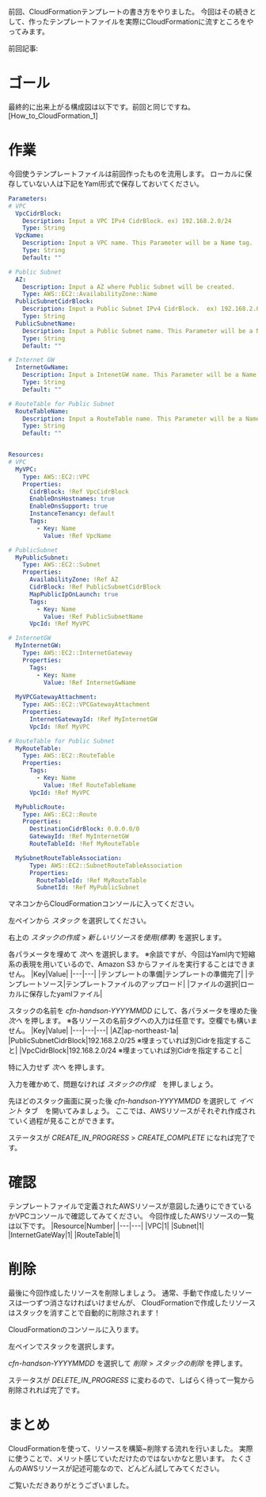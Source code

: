 前回、CloudFormationテンプレートの書き方をやりました。
今回はその続きとして、作ったテンプレートファイルを実際にCloudFormationに流すところをやってみます。

前回記事: []()

# ゴール
最終的に出来上がる構成図は以下です。前回と同じですね。
[How_to_CloudFormation_1]

# 作業
今回使うテンプレートファイルは前回作ったものを流用します。
ローカルに保存していない人は下記をYaml形式で保存しておいてください。
```yaml
Parameters:
# VPC
  VpcCidrBlock:
    Description: Input a VPC IPv4 CidrBlock. ex) 192.168.2.0/24
    Type: String
  VpcName:
    Description: Input a VPC name. This Parameter will be a Name tag.
    Type: String
    Default: ""

# Public Subnet
  AZ:
    Description: Input a AZ where Public Subnet will be created.
    Type: AWS::EC2::AvailabilityZone::Name
  PublicSubnetCidrBlock:
    Description: Input a Public Subnet IPv4 CidrBlock.  ex) 192.168.2.0/25
    Type: String
  PublicSubnetName:
    Description: Input a Public Subnet name. This Parameter will be a Name tag.
    Type: String
    Default: ""

# Internet GW
  InternetGwName:
    Description: Input a IntenetGW name. This Parameter will be a Name tag.
    Type: String
    Default: ""

# RouteTable for Public Subnet
  RouteTableName:
    Description: Input a RouteTable name. This Parameter will be a Name tag.
    Type: String
    Default: ""


Resources:
# VPC
  MyVPC:
    Type: AWS::EC2::VPC
    Properties: 
      CidrBlock: !Ref VpcCidrBlock
      EnableDnsHostnames: true
      EnableDnsSupport: true
      InstanceTenancy: default
      Tags: 
        - Key: Name
          Value: !Ref VpcName

# PublicSubnet
  MyPublicSubnet:
    Type: AWS::EC2::Subnet
    Properties: 
      AvailabilityZone: !Ref AZ
      CidrBlock: !Ref PublicSubnetCidrBlock
      MapPublicIpOnLaunch: true
      Tags: 
        - Key: Name
          Value: !Ref PublicSubnetName
      VpcId: !Ref MyVPC

# InternetGW
  MyInternetGW:
    Type: AWS::EC2::InternetGateway
    Properties: 
      Tags: 
        - Key: Name
          Value: !Ref InternetGwName
  
  MyVPCGatewayAttachment:
    Type: AWS::EC2::VPCGatewayAttachment
    Properties: 
      InternetGatewayId: !Ref MyInternetGW
      VpcId: !Ref MyVPC

# RouteTable for Public Subnet
  MyRouteTable:
    Type: AWS::EC2::RouteTable
    Properties: 
      Tags: 
        - Key: Name
          Value: !Ref RouteTableName
      VpcId: !Ref MyVPC

  MyPublicRoute:
    Type: AWS::EC2::Route
    Properties: 
      DestinationCidrBlock: 0.0.0.0/0
      GatewayId: !Ref MyInternetGW
      RouteTableId: !Ref MyRouteTable

  MySubnetRouteTableAssociation:
      Type: AWS::EC2::SubnetRouteTableAssociation
      Properties: 
        RouteTableId: !Ref MyRouteTable
        SubnetId: !Ref MyPublicSubnet
```

マネコンからCloudFormationコンソールに入ってください。

左ペインから *スタック* を選択してください。

右上の *スタックの作成* > *新しいリソースを使用(標準)* を選択します。　

各パラメータを埋めて *次へ* を選択します。
※余談ですが、今回はYaml内で短縮系の表現を用いているので、Amazon S3 からファイルを実行することはできません。
|Key|Value|
|---|---|
|テンプレートの準備|テンプレートの準備完了|
|テンプレートソース|テンプレートファイルのアップロード|
|ファイルの選択|ローカルに保存したyamlファイル|

スタックの名前を *cfn-handson-YYYYMMDD* にして、各パラメータを埋めた後 *次へ* を押します。
※各リソースの名前タグへの入力は任意です。空欄でも構いません。
|Key|Value|
|---|---|---|
|AZ|ap-northeast-1a|
|PublicSubnetCidrBlock|192.168.2.0/25 ※埋まっていれば別Cidrを指定すること|
|VpcCidrBlock|192.168.2.0/24 ※埋まっていれば別Cidrを指定すること|

特に入力せず *次へ* を押します。

入力を確かめて、問題なければ *スタックの作成*　を押しましょう。

先ほどのスタック画面に戻った後 *cfn-handson-YYYYMMDD* を選択して *イベント* タブ　を開いてみましょう。
ここでは、AWSリソースがそれぞれ作成されていく過程が見ることができます。

ステータスが *CREATE_IN_PROGRESS* > *CREATE_COMPLETE* になれば完了です。

# 確認
テンプレートファイルで定義されたAWSリソースが意図した通りにできているかVPCコンソールで確認してみてください。
今回作成したAWSリソースの一覧は以下です。
|Resource|Number|
|---|---|
|VPC|1|
|Subnet|1|
|InternetGateWay|1|
|RouteTable|1|

# 削除
最後に今回作成したリソースを削除しましょう。
通常、手動で作成したリソースは一つずつ消さなければいけませんが、
CloudFormationで作成したリソースはスタックを消すことで自動的に削除されます！

CloudFormationのコンソールに入ります。

左ペインでスタックを選択します。

*cfn-handson-YYYYMMDD* を選択して *削除* > *スタックの削除* を押します。

ステータスが *DELETE_IN_PROGRESS* に変わるので、しばらく待って一覧から削除されれば完了です。

# まとめ
CloudFormationを使って、リソースを構築~削除する流れを行いました。
実際に使うことで、メリット感じていただけたのではないかなと思います。
たくさんのAWSリソースが記述可能なので、どんどん試してみてください。

ご覧いただきありがとうございました。
